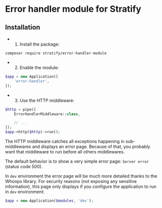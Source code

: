 # Error handler module for Stratify

## Installation

- 1. Install the package:

```
composer require stratify/error-handler-module
```

- 2. Enable the module:

```php
$app = new Application([
    'error-handler',
]);
```

- 3. Use the HTTP middleware:

```php
$http = pipe([
    ErrorHandlerMiddleware::class,

    // ...
]);
$app->http($http)->run();
```

The HTTP middleware catches all exceptions happening in sub-middlewares and displays an error page. Because of that, you probably want that middleware to run before all others middlewares.

The default behavior is to show a very simple error page: `Server error` (status code 500).

In `dev` environment the error page will be much more detailed thanks to the Whoops library. For security reasons (not exposing any sensitive information), this page only displays if you configure the application to run in `dev` environment:

```php
$app = new Application($modules, 'dev');
```
